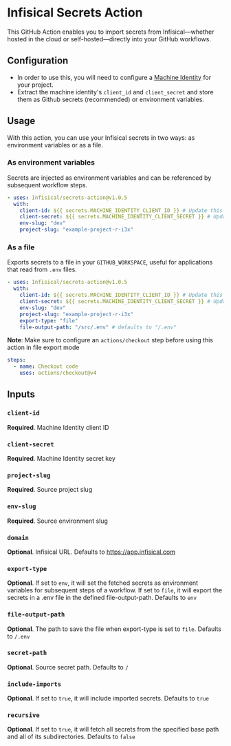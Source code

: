 # Infisical Secrets Action

This GitHub Action enables you to import secrets from Infisical—whether hosted in the cloud or self-hosted—directly into your GitHub workflows.

## Configuration

- In order to use this, you will need to configure a [Machine Identity](https://infisical.com/docs/documentation/platform/identities/universal-auth) for your project.
- Extract the machine identity's `client_id` and `client_secret` and store them as Github secrets (recommended) or environment variables.

## Usage

With this action, you can use your Infisical secrets in two ways: as environment variables or as a file.

### As environment variables

Secrets are injected as environment variables and can be referenced by subsequent workflow steps.

```yaml
- uses: Infisical/secrets-action@v1.0.5
  with:
    client-id: ${{ secrets.MACHINE_IDENTITY_CLIENT_ID }} # Update this to your own Github references
    client-secret: ${{ secrets.MACHINE_IDENTITY_CLIENT_SECRET }} # Update this to your own Github references
    env-slug: "dev"
    project-slug: "example-project-r-i3x"
```

### As a file

Exports secrets to a file in your `GITHUB_WORKSPACE`, useful for applications that read from `.env` files.

```yaml
- uses: Infisical/secrets-action@v1.0.5
  with:
    client-id: ${{ secrets.MACHINE_IDENTITY_CLIENT_ID }} # Update this to your own Github references
    client-secret: ${{ secrets.MACHINE_IDENTITY_CLIENT_SECRET }} # Update this to your own Github references
    env-slug: "dev"
    project-slug: "example-project-r-i3x"
    export-type: "file"
    file-output-path: "/src/.env" # defaults to "/.env"
```

**Note**: Make sure to configure an `actions/checkout` step before using this action in file export mode

```yaml
steps:
  - name: Checkout code
    uses: actions/checkout@v4
```

## Inputs

### `client-id`

**Required**. Machine Identity client ID

### `client-secret`

**Required**. Machine Identity secret key

### `project-slug`

**Required**. Source project slug

### `env-slug`

**Required**. Source environment slug

### `domain`

**Optional**. Infisical URL. Defaults to https://app.infisical.com

### `export-type`

**Optional**. If set to `env`, it will set the fetched secrets as environment variables for subsequent steps of a workflow. If set to `file`, it will export the secrets in a .env file in the defined file-output-path. Defaults to `env`

### `file-output-path`

**Optional**. The path to save the file when export-type is set to `file`. Defaults to `/.env`

### `secret-path`

**Optional**. Source secret path. Defaults to `/`

### `include-imports`

**Optional**. If set to `true`, it will include imported secrets. Defaults to `true`

### `recursive`

**Optional**. If set to `true`, it will fetch all secrets from the specified base path and all of its subdirectories. Defaults to `false`
